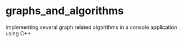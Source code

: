 # graphs_and_algorithms
Implementing several graph related algorithms in a console application using C++
